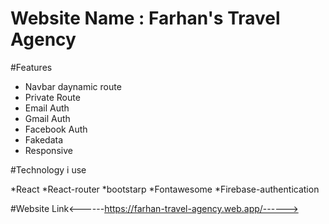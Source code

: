 # Website Name : Farhan's Travel Agency

#Features

* Navbar daynamic route
* Private Route
* Email Auth
* Gmail Auth
* Facebook Auth
* Fakedata
* Responsive

#Technology i use

*React
*React-router
*bootstarp
*Fontawesome
*Firebase-authentication

#Website Link<------https://farhan-travel-agency.web.app/------>
